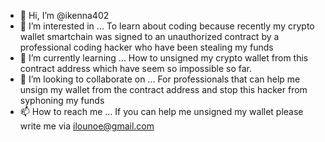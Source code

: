 - 👋 Hi, I’m @ikenna402
- 👀 I’m interested in ... To learn about coding because recently my crypto wallet smartchain was signed to an unauthorized contract by a professional coding hacker who have been stealing my funds
- 🌱 I’m currently learning ... How to unsigned my crypto wallet from this contract address which have seem so impossible so far.
- 💞️ I’m looking to collaborate on ... For professionals that can help me unsign my wallet from the contract address and stop this hacker from syphoning my funds
- 📫 How to reach me ... If you can help me unsigned my wallet please write me via ilounoe@gmail.com

<!---
ikenna402/ikenna402 is a ✨ special ✨ repository because its `README.md` (this file) appears on your GitHub profile.
You can click the Preview link to take a look at your changes.
--->
